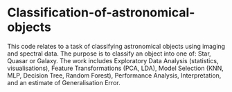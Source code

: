 # Classification-of-astronomical-objects
This code relates to a task of classifying astronomical objects using imaging and spectral data. The purpose is to classify an object into one of: Star, Quasar or Galaxy. The work includes Exploratory Data Analysis (statistics, visualisations), Feature Transformations (PCA, LDA), Model Selection (KNN, MLP, Decision Tree, Random Forest), Performance Analysis, Interpretation, and an estimate of Generalisation Error. 
